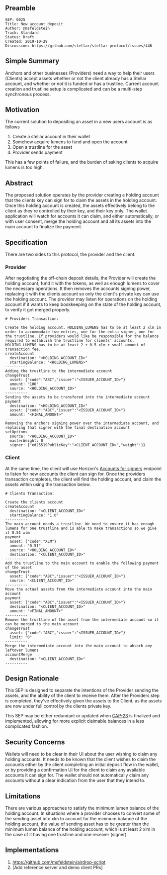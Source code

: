 
## Preamble

```
SEP: 0025
Title: New account deposit
Author: @msfeldstein
Track: Standard
Status: Draft
Created: 2019-10-29
Discussion: https://github.com/stellar/stellar-protocol/issues/446
```

## Simple Summary

Anchors and other businesses (Providers) need a way to help their users (Clients) accept assets whether or not the client already has a Stellar account, and whether or not it is funded or has a trustline.  Current account creation and trustline setup is complicated and can be a multi-step synchronous process.

## Motivation

The current solution to depositing an asset in a new users account is as follows
1. Create a stellar account in their wallet
2. Somehow acquire lumens to fund and open the account
3. Open a trustline for the asset
4. Provider sends payment

This has a few points of failure, and the burden of asking clients to acquire lumens is too high.

## Abstract

The proposed solution operates by the provider creating a holding account that the clients key can sign for to claim the assets in the holding account.  Once this holding account is created, the assets effectively belong to the client as they're controlled by their key, and their key only.  The wallet application will watch for accounts it can claim, and either automatically, or with user consent, merge the holding account and all its assets into the main account to finalize the payment.

## Specification
There are two sides to this protocol, the provider and the client.

### Provider 

After negotiating the off-chain deposit details, the Provider will create the holding account, fund it with the tokens, as well as enough lumens to cover the necessary operations.  It then removes the accounts signing power, replacing it with the clients account so only the client's private key can use the holding account.  The provider may listen for operations on the holding account if it wants to keep bookkeeping on the state of the holding account, to verify it got merged properly.

```
# Providers Transaction:

Create the holding account. HOLDING_LUMENS has to be at least 2 xlm in order to accommodate two entries, one for the extra signer, one for the trustline. If providers would like be responsible for the balance required to establish the trustline for clients' accounts, HOLDING_LUMENS has to be at least 2 + 0.5 xlm + small amount of transaction fee.
createAccount
  destination: "<HOLDING_ACCOUNT_ID>"
  startingBalance: "<HOLDING_LUMENS>"
----------
Adding the trustline to the intermediate account
changeTrust
  asset: {"code":"ABC","issuer":"<ISSUER_ACCOUNT_ID>"}
  amount: "100"
  source: "<HOLDING_ACCOUNT_ID>"
----------
Sending the assets to be transfered into the intermediate account
payment
  destination: "<HOLDING_ACCOUNT_ID>"
  asset: {"code":"ABC","issuer":"<ISSUER_ACCOUNT_ID>"}
  amount: "<FINAL_AMOUNT>"
----------
Removing the anchors signing power over the intermediate account, and replacing that signer with the final destination account
setOptions
  source: "<HOLDING_ACCOUNT_ID>"
  masterWeight: 0
  signer: {"ed25519PublicKey":"<CLIENT_ACCOUNT_ID>","weight":1}
```

### Client

At the same time, the client will use Horizon's [Accounts for signers](https://github.com/stellar/go/blob/e5fb2eafaea3bc5cbbe36476237635d3ddfee135/services/horizon/internal/docs/reference/endpoints/accounts.md) endpoint to listen for new accounts the client can sign for.  Once the providers transaction completes, the client will find the holding account, and claim the assets within using the transaction below.
```
# Clients Transaction: 

Create the clients account
createAccount
  destination: "<CLIENT_ACCOUNT_ID>"
  startingBalance: "1.0"
----------
The main account needs a trustline. We need to ensure it has enough lumens for one trustline and is able to make transactions so we give it 0.51 xlm
payment
  asset: {"code":"XLM"}
  amount: "0.51"
  source: "<HOLDING_ACCOUNT_ID>"
  destination: "<CLIENT_ACCOUNT_ID>"
----------
Add the trustline to the main account to enable the following payment of the asset
changeTrust
  asset: {"code":"ABC","issuer":"<ISSUER_ACCOUNT_ID>"}
  source: "<CLIENT_ACCOUNT_ID>"
----------
Move the actual assets from the intermediate account into the main account
payment
  asset: {"code":"ABC","issuer":"<ISSUER_ACCOUNT_ID>"}
  destination: "<CLIENT_ACCOUNT_ID>"
  amount: "<FINAL_AMOUNT>"
----------
Remove the trustline of the asset from the intermediate account so it can be merged to the main account
changeTrust
  asset: {"code":"ABC","issuer":"<ISSUER_ACCOUNT_ID>"}
  limit: "0"
----------
Merge the intermediate account into the main account to absorb any leftover lumens
accountMerge
  destination: "<CLIENT_ACCOUNT_ID>"
----------
```

## Design Rationale

This SEP is designed to separate the intentions of the Provider sending the assets, and the ability of the client to receive them.  After the Providers step is completed, they've effectively given the assets to the Client, as the assets are now under full control by the clients private key.

This SEP may be either redundant or updated when [CAP-23](https://github.com/stellar/stellar-protocol/blob/master/core/cap-0023.md) is finalized and implemented, allowing for more explicit claimable balances in a less complicated fashion.

## Security Concerns

Wallets will need to be clear in their UI about the user wishing to claim any holding accounts.  It needs to be known that the client wishes to claim the accounts either by the client completing an initial deposit flow in the wallet, or by providing a confirmation UI for the client to claim any available accounts it can sign for.  The wallet should not automatically claim any accounts without a clear indication from the user that they intend to.

## Limitations

There are various approaches to satisfy the minimum lumen balance of the holding account. In situations where a provider chooses to convert some of the sending asset into xlm to account for the minimum balance of the holding account, the value of sending asset has to be greater than the minimum lumen balance of the holding account, which is at least 2 xlm in the case of it having one trustline and one receiver (signer).

## Implementations
1. https://github.com/msfeldstein/airdrop-script
2. [Add reference server and demo client PRs]

